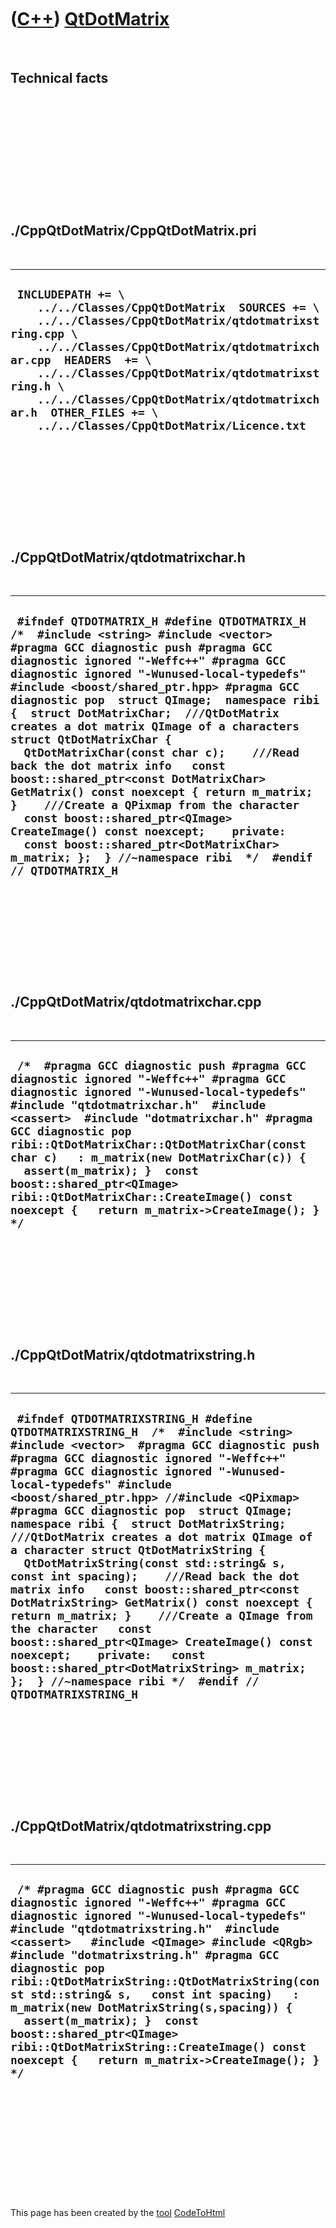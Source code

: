 



 

 

 

 

 

([C++](Cpp.md)) [QtDotMatrix](CppQtDotMatrix.md)
==================================================

 

Technical facts
---------------

 

 

 

 

 

 

./CppQtDotMatrix/CppQtDotMatrix.pri
-----------------------------------

 

  --------------------------------------------------------------------------------------------------------------------------------------------------------------------------------------------------------------------------------------------------------------------------------------------------------------------------------------------------------------------------
  ` INCLUDEPATH += \     ../../Classes/CppQtDotMatrix  SOURCES += \     ../../Classes/CppQtDotMatrix/qtdotmatrixstring.cpp \     ../../Classes/CppQtDotMatrix/qtdotmatrixchar.cpp  HEADERS  += \     ../../Classes/CppQtDotMatrix/qtdotmatrixstring.h \     ../../Classes/CppQtDotMatrix/qtdotmatrixchar.h  OTHER_FILES += \     ../../Classes/CppQtDotMatrix/Licence.txt`
  --------------------------------------------------------------------------------------------------------------------------------------------------------------------------------------------------------------------------------------------------------------------------------------------------------------------------------------------------------------------------

 

 

 

 

 

./CppQtDotMatrix/qtdotmatrixchar.h
----------------------------------

 

  ------------------------------------------------------------------------------------------------------------------------------------------------------------------------------------------------------------------------------------------------------------------------------------------------------------------------------------------------------------------------------------------------------------------------------------------------------------------------------------------------------------------------------------------------------------------------------------------------------------------------------------------------------------------------------------------------------------------------------------------------------------------------------------------------------------------------------------
  ` #ifndef QTDOTMATRIX_H #define QTDOTMATRIX_H  /*  #include <string> #include <vector>  #pragma GCC diagnostic push #pragma GCC diagnostic ignored "-Weffc++" #pragma GCC diagnostic ignored "-Wunused-local-typedefs" #include <boost/shared_ptr.hpp> #pragma GCC diagnostic pop  struct QImage;  namespace ribi {  struct DotMatrixChar;  ///QtDotMatrix creates a dot matrix QImage of a characters struct QtDotMatrixChar {   QtDotMatrixChar(const char c);    ///Read back the dot matrix info   const boost::shared_ptr<const DotMatrixChar> GetMatrix() const noexcept { return m_matrix; }    ///Create a QPixmap from the character   const boost::shared_ptr<QImage> CreateImage() const noexcept;    private:   const boost::shared_ptr<DotMatrixChar> m_matrix; };  } //~namespace ribi  */  #endif // QTDOTMATRIX_H`
  ------------------------------------------------------------------------------------------------------------------------------------------------------------------------------------------------------------------------------------------------------------------------------------------------------------------------------------------------------------------------------------------------------------------------------------------------------------------------------------------------------------------------------------------------------------------------------------------------------------------------------------------------------------------------------------------------------------------------------------------------------------------------------------------------------------------------------------

 

 

 

 

 

./CppQtDotMatrix/qtdotmatrixchar.cpp
------------------------------------

 

  -----------------------------------------------------------------------------------------------------------------------------------------------------------------------------------------------------------------------------------------------------------------------------------------------------------------------------------------------------------------------------------------------------------------------------------------------------------------------------------------------
  ` /*  #pragma GCC diagnostic push #pragma GCC diagnostic ignored "-Weffc++" #pragma GCC diagnostic ignored "-Wunused-local-typedefs" #include "qtdotmatrixchar.h"  #include <cassert>  #include "dotmatrixchar.h" #pragma GCC diagnostic pop  ribi::QtDotMatrixChar::QtDotMatrixChar(const char c)   : m_matrix(new DotMatrixChar(c)) {   assert(m_matrix); }  const boost::shared_ptr<QImage> ribi::QtDotMatrixChar::CreateImage() const noexcept {   return m_matrix->CreateImage(); }  */`
  -----------------------------------------------------------------------------------------------------------------------------------------------------------------------------------------------------------------------------------------------------------------------------------------------------------------------------------------------------------------------------------------------------------------------------------------------------------------------------------------------

 

 

 

 

 

./CppQtDotMatrix/qtdotmatrixstring.h
------------------------------------

 

  -------------------------------------------------------------------------------------------------------------------------------------------------------------------------------------------------------------------------------------------------------------------------------------------------------------------------------------------------------------------------------------------------------------------------------------------------------------------------------------------------------------------------------------------------------------------------------------------------------------------------------------------------------------------------------------------------------------------------------------------------------------------------------------------------------------------------------------------------------------------------------------------------------------
  ` #ifndef QTDOTMATRIXSTRING_H #define QTDOTMATRIXSTRING_H  /*  #include <string> #include <vector>  #pragma GCC diagnostic push #pragma GCC diagnostic ignored "-Weffc++" #pragma GCC diagnostic ignored "-Wunused-local-typedefs" #include <boost/shared_ptr.hpp> //#include <QPixmap> #pragma GCC diagnostic pop  struct QImage;  namespace ribi {  struct DotMatrixString;  ///QtDotMatrix creates a dot matrix QImage of a character struct QtDotMatrixString {   QtDotMatrixString(const std::string& s, const int spacing);    ///Read back the dot matrix info   const boost::shared_ptr<const DotMatrixString> GetMatrix() const noexcept { return m_matrix; }    ///Create a QImage from the character   const boost::shared_ptr<QImage> CreateImage() const noexcept;    private:   const boost::shared_ptr<DotMatrixString> m_matrix; };  } //~namespace ribi */  #endif // QTDOTMATRIXSTRING_H`
  -------------------------------------------------------------------------------------------------------------------------------------------------------------------------------------------------------------------------------------------------------------------------------------------------------------------------------------------------------------------------------------------------------------------------------------------------------------------------------------------------------------------------------------------------------------------------------------------------------------------------------------------------------------------------------------------------------------------------------------------------------------------------------------------------------------------------------------------------------------------------------------------------------------

 

 

 

 

 

./CppQtDotMatrix/qtdotmatrixstring.cpp
--------------------------------------

 

  -----------------------------------------------------------------------------------------------------------------------------------------------------------------------------------------------------------------------------------------------------------------------------------------------------------------------------------------------------------------------------------------------------------------------------------------------------------------------------------------------------------------------------------------------------------------------------------
  ` /* #pragma GCC diagnostic push #pragma GCC diagnostic ignored "-Weffc++" #pragma GCC diagnostic ignored "-Wunused-local-typedefs" #include "qtdotmatrixstring.h"  #include <cassert>   #include <QImage> #include <QRgb>  #include "dotmatrixstring.h" #pragma GCC diagnostic pop  ribi::QtDotMatrixString::QtDotMatrixString(const std::string& s,   const int spacing)   : m_matrix(new DotMatrixString(s,spacing)) {   assert(m_matrix); }  const boost::shared_ptr<QImage> ribi::QtDotMatrixString::CreateImage() const noexcept {   return m_matrix->CreateImage(); }  */`
  -----------------------------------------------------------------------------------------------------------------------------------------------------------------------------------------------------------------------------------------------------------------------------------------------------------------------------------------------------------------------------------------------------------------------------------------------------------------------------------------------------------------------------------------------------------------------------------

 

 

 

 

 





 




This page has been created by the [tool](Tools.md)
[CodeToHtml](ToolCodeToHtml.md)
